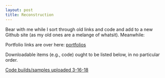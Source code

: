 ```yaml
---
layout: post
title: Reconstruction
---
```


Bear with me while I sort through old links and code and add to a new Github site (as my old ones are a melange of whatsit). Meanwhile:

Portfolio links are over here: [portfolios](https://bit.ly/2sjKrYR)

Downloadable items (e.g., code) ought to be listed below, in no particular order.

[Code builds/samples uploaded 3-16-18](http://bit.ly/2pjhiuv)
